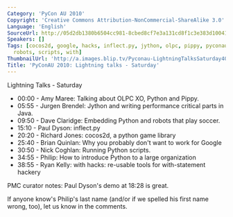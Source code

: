 ```yaml
---
Category: 'PyCon AU 2010'
Copyright: 'Creative Commons Attribution-NonCommercial-ShareAlike 3.0'
Language: 'English'
SourceUrl: http://05d2db1380b6504cc981-8cbed8cf7e3a131cd8f1c3e383d10041.r93.cf2.rackcdn.com/pycon-au-2010/471_pyconau-2010-lightning-talks-saturday.flv
Speakers: []
Tags: [cocos2d, google, hacks, inflect.py, jython, olpc, pippy, pyconau, pyconau2010,
  robots, scripts, with]
ThumbnailUrl: 'http://a.images.blip.tv/Pyconau-LightningTalksSaturday403.png'
Title: 'PyConAU 2010: Lightning talks - Saturday'
---
```

Lightning Talks - Saturday

  * 00:00 - Amy Maree: Talking about OLPC XO, Python and Pippy. 
  * 05:55 - Jurgen Brendel: Jython and writing performance critical parts in Java. 
  * 09:50 - Dave Claridge: Embedding Python and robots that play soccer. 
  * 15:10 - Paul Dyson: inflect.py 
  * 20:20 - Richard Jones: cocos2d, a python game library 
  * 25:40 - Brian Quinlan: Why you probably don't want to work for Google 
  * 30:50 - Nick Coghlan: Running Python scripts. 
  * 34:55 - Philip: How to introduce Python to a large organization 
  * 38:55 - Ryan Kelly: with hacks: re-usable tools for with-statement hackery 

PMC curator notes: Paul Dyson's demo at 18:28 is great.

If anyone know's Philip's last name (and/or if we spelled his first name
wrong, too), let us know in the comments.

